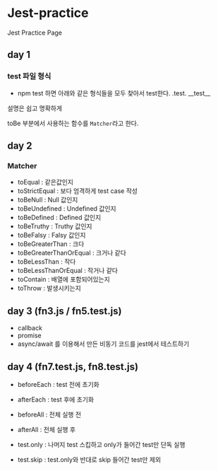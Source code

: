 # Jest-practice

Jest Practice Page

## day 1

### test 파일 형식

- npm test 하면 아래와 같은 형식들을 모두 찾아서 test한다.
  .test.
  \_\_test\_\_

설명은 쉽고 명확하게

toBe 부분에서 사용하는 함수를
`Matcher`라고 한다.

## day 2

### Matcher

- toEqual : 같은값인지
- toStrictEqual : 보다 엄격하게 test case 작성
- toBeNull : Null 값인지
- toBeUndefined : Undefined 값인지
- toBeDefined : Defined 값인지
- toBeTruthy : Truthy 값인지
- toBeFalsy : Falsy 값인지
- toBeGreaterThan : 크다
- toBeGreaterThanOrEqual : 크거나 같다
- toBeLessThan : 작다
- toBeLessThanOrEqual : 작거나 같다
- toContain : 배열에 포함되어있는지
- toThrow : 발생시키는지

## day 3 (fn3.js / fn5.test.js)

- callback
- promise
- async/await
  를 이용해서 만든 비동기 코드를 jest에서 테스트하기

## day 4 (fn7.test.js, fn8.test.js)

- beforeEach : test 전에 초기화
- afterEach : test 후에 초기화
- beforeAll : 전체 실행 전
- afterAll : 전체 실행 후

- test.only : 나머지 test 스킵하고 only가 들어간 test만 단독 실행
- test.skip : test.only와 반대로 skip 들어간 test만 제외
